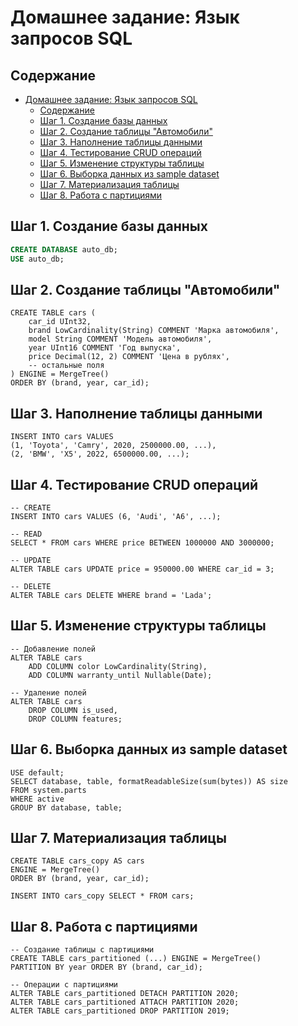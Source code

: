 # Домашнее задание: Язык запросов SQL

## Содержание

- [Домашнее задание: Язык запросов SQL](#домашнее-задание-язык-запросов-sql)
	- [Содержание](#содержание)
	- [Шаг 1. Создание базы данных](#шаг-1-создание-базы-данных)
	- [Шаг 2. Создание таблицы "Автомобили"](#шаг-2-создание-таблицы-автомобили)
	- [Шаг 3. Наполнение таблицы данными](#шаг-3-наполнение-таблицы-данными)
	- [Шаг 4. Тестирование CRUD операций](#шаг-4-тестирование-crud-операций)
	- [Шаг 5. Изменение структуры таблицы](#шаг-5-изменение-структуры-таблицы)
	- [Шаг 6. Выборка данных из sample dataset](#шаг-6-выборка-данных-из-sample-dataset)
	- [Шаг 7. Материализация таблицы](#шаг-7-материализация-таблицы)
	- [Шаг 8. Работа с партициями](#шаг-8-работа-с-партициями)

## Шаг 1. Создание базы данных

```sql
CREATE DATABASE auto_db;
USE auto_db;
```

## Шаг 2. Создание таблицы "Автомобили"

```
CREATE TABLE cars (
    car_id UInt32,
    brand LowCardinality(String) COMMENT 'Марка автомобиля',
    model String COMMENT 'Модель автомобиля',
    year UInt16 COMMENT 'Год выпуска',
    price Decimal(12, 2) COMMENT 'Цена в рублях',
    -- остальные поля
) ENGINE = MergeTree()
ORDER BY (brand, year, car_id);
```

## Шаг 3. Наполнение таблицы данными

```
INSERT INTO cars VALUES
(1, 'Toyota', 'Camry', 2020, 2500000.00, ...),
(2, 'BMW', 'X5', 2022, 6500000.00, ...);
```

## Шаг 4. Тестирование CRUD операций

```
-- CREATE
INSERT INTO cars VALUES (6, 'Audi', 'A6', ...);

-- READ
SELECT * FROM cars WHERE price BETWEEN 1000000 AND 3000000;

-- UPDATE
ALTER TABLE cars UPDATE price = 950000.00 WHERE car_id = 3;

-- DELETE
ALTER TABLE cars DELETE WHERE brand = 'Lada';
```

## Шаг 5. Изменение структуры таблицы

```
-- Добавление полей
ALTER TABLE cars
    ADD COLUMN color LowCardinality(String),
    ADD COLUMN warranty_until Nullable(Date);

-- Удаление полей
ALTER TABLE cars
    DROP COLUMN is_used,
    DROP COLUMN features;
```

## Шаг 6. Выборка данных из sample dataset

```
USE default;
SELECT database, table, formatReadableSize(sum(bytes)) AS size
FROM system.parts
WHERE active
GROUP BY database, table;
```

## Шаг 7. Материализация таблицы

```
CREATE TABLE cars_copy AS cars
ENGINE = MergeTree()
ORDER BY (brand, year, car_id);

INSERT INTO cars_copy SELECT * FROM cars;
```

## Шаг 8. Работа с партициями

```
-- Создание таблицы с партициями
CREATE TABLE cars_partitioned (...) ENGINE = MergeTree()
PARTITION BY year ORDER BY (brand, car_id);

-- Операции с партициями
ALTER TABLE cars_partitioned DETACH PARTITION 2020;
ALTER TABLE cars_partitioned ATTACH PARTITION 2020;
ALTER TABLE cars_partitioned DROP PARTITION 2019;
```
